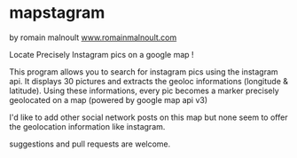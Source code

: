 mapstagram
==========
by romain malnoult
www.romainmalnoult.com


Locate Precisely Instagram pics on a google map !

This program allows you to search for instagram pics using the instagram api.
It displays 30 pictures and extracts the geoloc informations (longitude & latitude).
Using these informations, every pic becomes a marker precisely geolocated on a map (powered by google map api v3)

I'd like to add other social network posts on this map but none seem to offer the geolocation information like instagram.


suggestions and pull requests are welcome.
